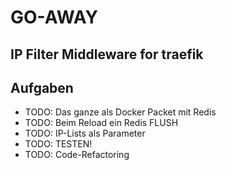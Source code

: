 # GO-AWAY
## IP Filter Middleware for traefik

## Aufgaben
* TODO: Das ganze als Docker Packet mit Redis
* TODO: Beim Reload ein Redis FLUSH
* TODO: IP-Lists als Parameter
* TODO: TESTEN!
* TODO: Code-Refactoring